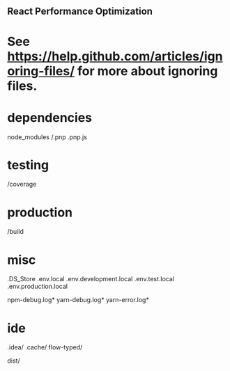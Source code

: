 ## React Performance Optimization
# See https://help.github.com/articles/ignoring-files/ for more about ignoring files.

# dependencies
node_modules
/.pnp
.pnp.js

# testing
/coverage

# production
/build

# misc
.DS_Store
.env.local
.env.development.local
.env.test.local
.env.production.local

npm-debug.log*
yarn-debug.log*
yarn-error.log*

# ide
.idea/
.cache/
flow-typed/

dist/
